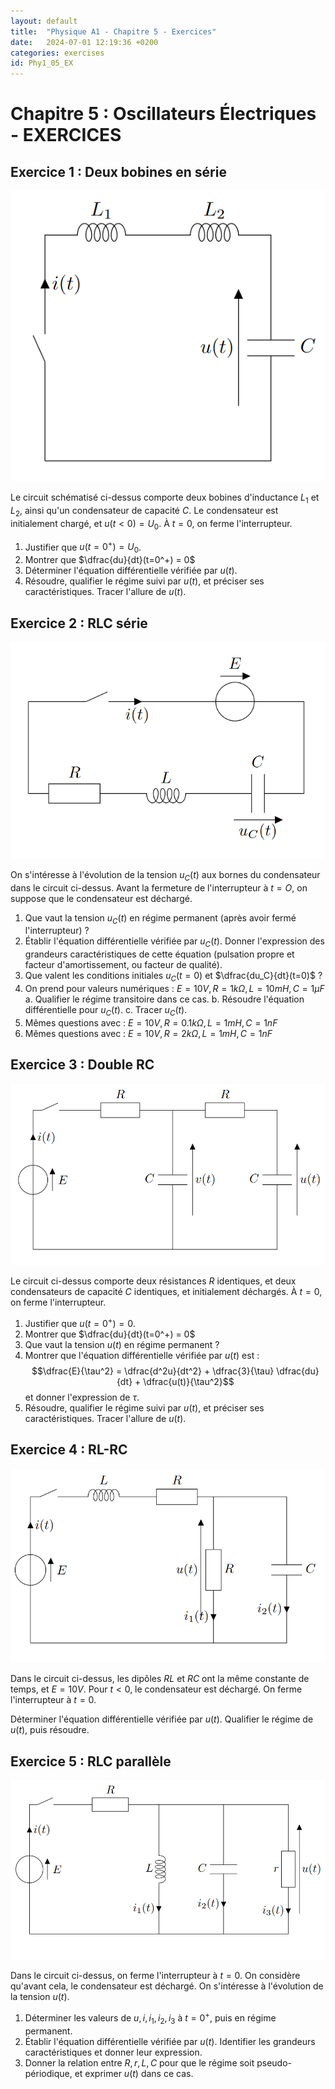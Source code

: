 ```yaml
---
layout: default
title:  "Physique A1 - Chapitre 5 - Exercices"
date:   2024-07-01 12:19:36 +0200
categories: exercises
id: Phy1_05_EX
---
```


# Chapitre 5 : Oscillateurs Électriques - EXERCICES

## Exercice 1 : Deux bobines en série

![](./img/05_EX/LL.png)

Le circuit schématisé ci-dessus comporte deux bobines d'inductance $L_1$ et $L_2$, ainsi qu'un condensateur de capacité $C$. Le condensateur est initialement chargé, et $u(t<0) = U_0$. À $t=0$, on ferme l'interrupteur. 

1. Justifier que $u(t=0^+) = U_0$.
2. Montrer que $\dfrac{du}{dt}(t=0^+) = 0$
3. Déterminer l'équation différentielle vérifiée par $u(t)$.
4. Résoudre, qualifier le régime suivi par $u(t)$, et préciser ses caractéristiques. Tracer l'allure de $u(t)$.

## Exercice 2 : RLC série

![](./img/05_EX/RLC_series.png)

On s'intéresse à l'évolution de la tension $u_C(t)$ aux bornes du condensateur dans le circuit ci-dessus. Avant la fermeture de l'interrupteur à $t=O$, on suppose que le condensateur est déchargé. 

1. Que vaut la tension $u_C(t)$ en régime permanent (après avoir fermé l'interrupteur) ?
2. Établir l'équation différentielle vérifiée par $u_C(t)$. Donner l'expression des grandeurs caractéristiques de cette équation (pulsation propre et facteur d'amortissement, ou facteur de qualité).
3. Que valent les conditions initiales $u_C(t=0)$ et $\dfrac{du_C}{dt}(t=0)$ ?
4. On prend pour valeurs numériques : $E=10V, R = 1k\Omega, L = 10mH, C = 1\mu F$
	a. Qualifier le régime transitoire dans ce cas. 
	b. Résoudre l'équation différentielle pour $u_C(t)$.
	c. Tracer $u_C(t)$.
5. Mêmes questions avec : $E=10V, R = 0.1k\Omega, L = 1mH, C = 1 nF$
6. Mêmes questions avec : $E=10V, R = 2k\Omega, L = 1mH, C = 1 nF$

## Exercice 3 : Double RC

![](./img/05_EX/RCRC.png)

Le circuit ci-dessus comporte deux résistances $R$ identiques, et deux condensateurs de capacité $C$ identiques, et initialement déchargés. À $t=0$, on ferme l'interrupteur.

1. Justifier que $u(t=0^+) = 0$.
2. Montrer que $\dfrac{du}{dt}(t=0^+) = 0$
3. Que vaut la tension $u(t)$ en régime permanent ? 
4. Montrer que l'équation différentielle vérifiée par $u(t)$ est : 
$$\dfrac{E}{\tau^2} = \dfrac{d^2u}{dt^2} + \dfrac{3}{\tau} \dfrac{du}{dt} + \dfrac{u(t)}{\tau^2}$$
et donner l'expression de $\tau$.
6. Résoudre, qualifier le régime suivi par $u(t)$, et préciser ses caractéristiques. Tracer l'allure de $u(t)$.

## Exercice 4 : RL-RC

![](./img/05_EX/RLRC.png)

Dans le circuit ci-dessus, les dipôles $RL$ et $RC$ ont la même constante de temps, et $E = 10V$. Pour $t<0$, le condensateur est déchargé. On ferme l'interrupteur à $t=0$.

Déterminer l'équation différentielle vérifiée par $u(t)$. Qualifier le régime de $u(t)$, puis résoudre.

## Exercice 5 : RLC parallèle

![](./img/05_EX/RLC_parallel.png)

Dans le circuit ci-dessus, on ferme l'interrupteur à $t=0$. On considère qu'avant cela, le condensateur est déchargé. On s'intéresse à l'évolution de la tension $u(t)$.

1. Déterminer les valeurs de $u,i,i_1,i_2,i_3$ à $t=0^+$, puis en régime permanent. 
2. Établir l'équation différentielle vérifiée par $u(t)$. Identifier les grandeurs caractéristiques et donner leur expression.
3. Donner la relation entre $R, r, L, C$ pour que le régime soit pseudo-périodique, et exprimer $u(t)$ dans ce cas. 